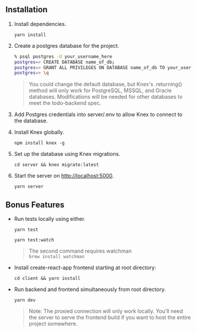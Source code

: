 ## Installation

1. Install dependencies.

    `yarn install`

2. Create a postgres database for the project.

    ```Bash
    % psql postgres -U your_username_here
    postgres=> CREATE DATABASE name_of_db;
    postgres=> GRANT ALL PRIVILEGES ON DATABASE name_of_db TO your_username_here;
    postgres=> \q
    ```

    > You could change the default database, but Knex's .returning() method will only work for PostgreSQL, MSSQL, and Oracle databases. Modifications will be needed for other databases to meet the todo-backend spec.

3. Add Postgres credentials into server/.env to allow Knex to connect to the database.

4. Install Knex globally.

    `npm install knex -g`

5. Set up the database using Knex migrations.

    `cd server && knex migrate:latest`

6. Start the server on [http://localhost:5000](http://localhost:5000).

    `yarn server`

## Bonus Features

- Run tests locally using either.

    `yarn test`

    `yarn test:watch`

    >The second command requires watchman  
    >`brew install watchman`

- Install create-react-app frontend starting at root directory:

    `cd client && yarn install`

- Run backend and frontend simultaneously from root directory.

    `yarn dev`

    > Note: The proxied connection will only work locally.
    > You'll need the server to serve the frontend build if
    > you want to host the entire project somewhere.
